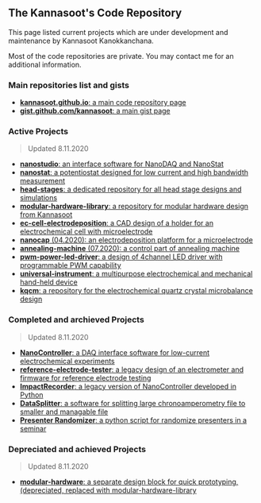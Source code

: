 ## The Kannasoot's Code Repository
This page listed current projects which are under development and maintenance by Kannasoot Kanokkanchana.

Most of the code repositories are private. You may contact me for an additional information.

### Main repositories list and gists
- [**kannasoot.github.io**: a main code repository page](https://kannasoot.github.io/)
- [**gist.github.com/kannasoot**: a main gist page](https://gist.github.com/kannasoot/)

### Active Projects
> Updated 8.11.2020
- [**nanostudio**: an interface software for NanoDAQ and NanoStat](https://github.com/kannasoot/nanostudio)
- [**nanostat**: a potentiostat designed for low current and high bandwidth measurement](https://github.com/kannasoot/nanostat)
- [**head-stages**: a dedicated repository for all head stage designs and simulations](https://github.com/kannasoot/head-stages)
- [**modular-hardware-library**: a repository for modular hardware design from Kannasoot](https://github.com/kannasoot/modular-hardware-library)
- [**ec-cell-electrodeposition**: a CAD design of a holder for an electrochemical cell with microelectrode](https://github.com/kannasoot/ec-cell-electrodeposition)
- [**nanocap** (04.2020): an electrodeposition platform for a microelectrode](https://github.com/kannasoot/nanocap)
- [**annealing-machine** (07.2020): a control part of annealing machine](https://github.com/kannasoot/annealing-machine)
- [**pwm-power-led-driver**: a design of 4channel LED driver with programmable PWM capability](https://github.com/pwm-power-led-driver)
- [**universal-instrument**: a multipurpose electrochemical and mechanical hand-held device](https://github.com/universal-instrument)
- [**kqcm**: a repository for the electrochemical quartz crystal microbalance design](https://github.com/kqcm)

### Completed and archieved Projects
> Updated 8.11.2020
- [**NanoController**: a DAQ interface software for low-current electrochemical experiments](https://github.com/kannasoot/Nano-Controller)
- [**reference-electrode-tester**: a legacy design of an electrometer and firmware for reference electrode testing](https://github.com/kannasoot/reference-electrode-tester)
- [**ImpactRecorder**: a legacy version of NanoController developed in Python](https://github.com/kannasoot/ImpactRecorder)
- [**DataSplitter**: a software for splitting large chronoamperometry file to smaller and managable file](https://github.com/kannasoot/datasplitter)
- [**Presenter Randomizer**: a python script for randomize presenters in a seminar](https://github.com/kannasoot/presenter_randomizer)

### Depreciated and achieved Projects
> Updated 8.11.2020
- [**modular-hardware**: a separate design block for quick prototyping, (depreciated, replaced with modular-hardware-library](https://github.com/kannasoot/modular-hardware)
